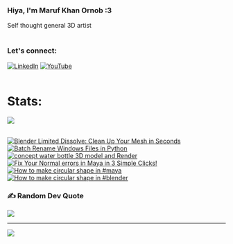   ### Hiya, I'm Maruf Khan Ornob :3
  Self thought general 3D artist<br><br>

### Let's connect:
[![LinkedIn](https://img.shields.io/badge/LinkedIn-%230077B5.svg?logo=linkedin&logoColor=white)](https://linkedin.com/in/ornobmk) [![YouTube](https://img.shields.io/badge/YouTube-%23FF0000.svg?logo=YouTube&logoColor=white)](https://youtube.com/@buggybug1) <br><br>

<!--- # Daily Tools:
![Blender](https://img.shields.io/badge/blender-%23F5792A.svg?style=for-the-badge&logo=blender&logoColor=white) 
![Python](https://img.shields.io/badge/python-3670A0?style=for-the-badge&logo=python&logoColor=ffdd54)
![Unreal Engine](https://img.shields.io/badge/unrealengine-%23313131.svg?style=for-the-badge&logo=unrealengine&logoColor=white)
![C++](https://img.shields.io/badge/c++-%2300599C.svg?style=for-the-badge&logo=c%2B%2B&logoColor=white)
![Figma](https://img.shields.io/badge/figma-%23F24E1E.svg?style=for-the-badge&logo=figma&logoColor=white)
![Canva](https://img.shields.io/badge/Canva-%2300C4CC.svg?style=for-the-badge&logo=Canva&logoColor=white) 
![Adobe Photoshop](https://img.shields.io/badge/adobe%20photoshop-%2331A8FF.svg?style=for-the-badge&logo=adobe%20photoshop&logoColor=white)
![Adobe Premiere Pro](https://img.shields.io/badge/Adobe%20Premiere%20Pro-9999FF.svg?style=for-the-badge&logo=Adobe%20Premiere%20Pro&logoColor=white) -->

# Stats:
![](https://github-readme-stats.vercel.app/api/top-langs/?username=marufx86&theme=calm_pink&hide_border=true&include_all_commits=false&count_private=false&layout=compact)<br><br>

<!-- BEGIN YOUTUBE-CARDS -->
[![Blender Limited Dissolve: Clean Up Your Mesh in Seconds](https://ytcards.demolab.com/?id=EK9f0HrfnM4&title=Blender+Limited+Dissolve%3A+Clean+Up+Your+Mesh+in+Seconds&lang=en&timestamp=1724684199&background_color=%230d1117&title_color=%23ffffff&stats_color=%23dedede&max_title_lines=1&width=250&border_radius=5 "Blender Limited Dissolve: Clean Up Your Mesh in Seconds")](https://www.youtube.com/watch?v=EK9f0HrfnM4)
[![Batch Rename Windows Files in Python](https://ytcards.demolab.com/?id=ChUyAg-V05w&title=Batch+Rename+Windows+Files+in+Python&lang=en&timestamp=1723989393&background_color=%230d1117&title_color=%23ffffff&stats_color=%23dedede&max_title_lines=1&width=250&border_radius=5 "Batch Rename Windows Files in Python")](https://www.youtube.com/watch?v=ChUyAg-V05w)
[![concept water bottle 3D model and Render](https://ytcards.demolab.com/?id=YBwmx0hoh7w&title=concept+water+bottle+3D+model+and+Render&lang=en&timestamp=1722427644&background_color=%230d1117&title_color=%23ffffff&stats_color=%23dedede&max_title_lines=1&width=250&border_radius=5 "concept water bottle 3D model and Render")](https://www.youtube.com/watch?v=YBwmx0hoh7w)
[![Fix Your Normal errors in Maya in 3 Simple Clicks!](https://ytcards.demolab.com/?id=HijE37SOSxA&title=Fix+Your+Normal+errors+in+Maya+in+3+Simple+Clicks%21&lang=en&timestamp=1722075171&background_color=%230d1117&title_color=%23ffffff&stats_color=%23dedede&max_title_lines=1&width=250&border_radius=5 "Fix Your Normal errors in Maya in 3 Simple Clicks!")](https://www.youtube.com/watch?v=HijE37SOSxA)
[![How to make circular shape in #maya](https://ytcards.demolab.com/?id=XVyNEdkslR4&title=How+to+make+circular+shape+in+%23maya&lang=en&timestamp=1720690825&background_color=%230d1117&title_color=%23ffffff&stats_color=%23dedede&max_title_lines=1&width=250&border_radius=5 "How to make circular shape in #maya")](https://www.youtube.com/watch?v=XVyNEdkslR4)
[![How to make circular shape in #blender](https://ytcards.demolab.com/?id=5Zd8eUJlcZY&title=How+to+make+circular+shape+in+%23blender&lang=en&timestamp=1720012779&background_color=%230d1117&title_color=%23ffffff&stats_color=%23dedede&max_title_lines=1&width=250&border_radius=5 "How to make circular shape in #blender")](https://www.youtube.com/watch?v=5Zd8eUJlcZY)
<!-- END YOUTUBE-CARDS -->

### ✍️ Random Dev Quote
![](https://quotes-github-readme.vercel.app/api?type=horizontal&theme=tokyonight)

---
[![](https://visitcount.itsvg.in/api?id=marufx86&icon=1&color=0)](https://visitcount.itsvg.in)

<!-- Proudly created with GPRM ( https://gprm.itsvg.in ) -->
